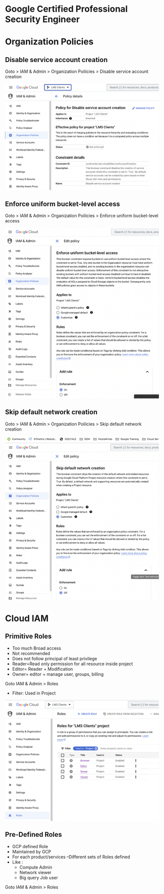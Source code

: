 # Google Certified Professional Security Engineer

# Organization Policies

## Disable service account creation

Goto > IAM & Admin > Organization Poilicies > Disable service account creation

![image-20230424201708478](images/image-20230424201708478.png)

## Enforce uniform bucket-level access

Goto > IAM & Admin > Organization Poilicies > Enforce uniform bucket-level access

![image-20230424202611082](images/image-20230424202611082.png)

## Skip default network creation

Goto > IAM & Admin > Organization Poilicies > Skip default network creation

![image-20230424203737141](images/image-20230424203737141.png)



# Cloud IAM

## Primitive Roles

- Too much Broad access
- Not recommended
- Does not follow principal of least privilege 
- Reader=Read only permission for all resource inside project
- Editor= Reader + Modification
- Owner= editor + manage user, groups, billing



Goto IAM & Admin > Roles

- Filter: Used in Project

![image-20230424210413970](images/image-20230424210413970.png)

## Pre-Defined Roles

- GCP defined Role
- Maintained by GCP
- For each product/services –Different sets of Roles defined
- Like : 
  - Compute Admin
  - Network viewer
  - Big query Job user



Goto IAM & Admin > Roles

